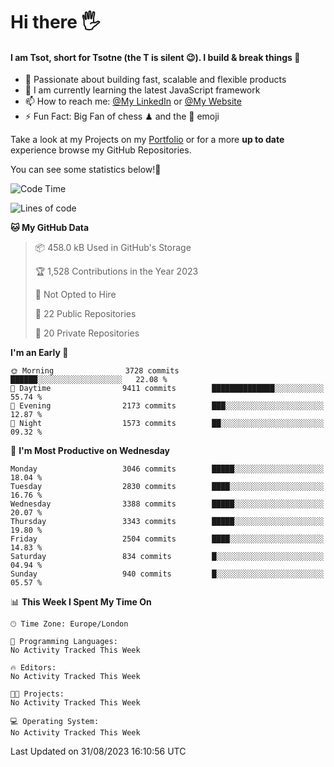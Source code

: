 # Hi there :raised_hand_with_fingers_splayed:
#### I am Tsot, short for Tsotne (the T is silent :wink:). I build & break things :space_invader:
- :telescope: Passionate about building fast, scalable and flexible products
- :seedling: I am currently learning the latest JavaScript framework 
- :mailbox: How to reach me: [@My LinkedIn](https://www.linkedin.com/in/tsotne-gvadzabia/) or [@My Website](https://tsotne.co.uk/contact)
- :zap: Fun Fact: Big Fan of chess ♟ and the 👾 emoji

Take a look at my Projects on my [Portfolio](https://tsotne.co.uk/) or for a more **up to date** experience browse my GitHub Repositories.

You can see some statistics below!:space_invader:
<!--START_SECTION:waka-->
![Code Time](http://img.shields.io/badge/Code%20Time-761%20hrs%202%20mins-blue)

![Lines of code](https://img.shields.io/badge/From%20Hello%20World%20I%27ve%20Written-7.4%20million%20lines%20of%20code-blue)

**🐱 My GitHub Data** 

> 📦 458.0 kB Used in GitHub's Storage 
 > 
> 🏆 1,528 Contributions in the Year 2023
 > 
> 🚫 Not Opted to Hire
 > 
> 📜 22 Public Repositories 
 > 
> 🔑 20 Private Repositories 
 > 
**I'm an Early 🐤** 

```text
🌞 Morning                3728 commits        ██████░░░░░░░░░░░░░░░░░░░   22.08 % 
🌆 Daytime                9411 commits        ██████████████░░░░░░░░░░░   55.74 % 
🌃 Evening                2173 commits        ███░░░░░░░░░░░░░░░░░░░░░░   12.87 % 
🌙 Night                  1573 commits        ██░░░░░░░░░░░░░░░░░░░░░░░   09.32 % 
```
📅 **I'm Most Productive on Wednesday** 

```text
Monday                   3046 commits        █████░░░░░░░░░░░░░░░░░░░░   18.04 % 
Tuesday                  2830 commits        ████░░░░░░░░░░░░░░░░░░░░░   16.76 % 
Wednesday                3388 commits        █████░░░░░░░░░░░░░░░░░░░░   20.07 % 
Thursday                 3343 commits        █████░░░░░░░░░░░░░░░░░░░░   19.80 % 
Friday                   2504 commits        ████░░░░░░░░░░░░░░░░░░░░░   14.83 % 
Saturday                 834 commits         █░░░░░░░░░░░░░░░░░░░░░░░░   04.94 % 
Sunday                   940 commits         █░░░░░░░░░░░░░░░░░░░░░░░░   05.57 % 
```


📊 **This Week I Spent My Time On** 

```text
🕑︎ Time Zone: Europe/London

💬 Programming Languages: 
No Activity Tracked This Week

🔥 Editors: 
No Activity Tracked This Week

🐱‍💻 Projects: 
No Activity Tracked This Week

💻 Operating System: 
No Activity Tracked This Week
```


 Last Updated on 31/08/2023 16:10:56 UTC
<!--END_SECTION:waka-->

